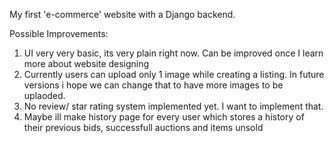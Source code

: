 My first 'e-commerce' website with a Django backend. 

Possible Improvements:

1) UI very very basic, its very plain right now. Can be improved once I learn more about website designing
2) Currently users can upload only 1 image while creating a listing. In future versions i hope we can change that to have more images to be uplaoded.
3) No review/ star rating system implemented yet. I want to implement that.
4) Maybe ill make  history page for every user which stores a history of their previous bids, successfull auctions and items unsold
